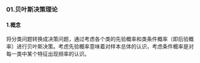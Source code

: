 ### 01.贝叶斯决策理论

#### 1.概念

将分类问题转换成决策问题，通过考虑各个类的先验概率和类条件概率（即后验概率）进行贝叶斯决策。考虑先验概率意味着对样本总体的认识，考虑条件概率是对每一类中某个特征出现频率的认识。
